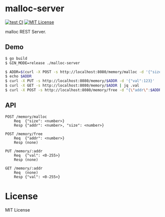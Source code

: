 # malloc-server
[![test CI](https://github.com/yohhoy/malloc-server/actions/workflows/test.yml/badge.svg)](https://github.com/yohhoy/malloc-server/actions/workflows/test.yml)
[![MIT License](http://img.shields.io/badge/license-MIT-blue.svg)](LICENSE)

malloc REST Server.

## Demo
```sh
$ go build
$ GIN_MODE=release ./malloc-server

$ ADDR=$(curl -X POST -s http://localhost:8080/memory/malloc -d '{"size":10}' | jq .addr)
$ echo $ADDR
$ curl -X PUT -s http://localhost:8080/memory/$ADDR -d '{"val":123}'
$ curl -X GET -s http://localhost:8080/memory/$ADDR | jq .val
$ curl -X POST -s http://localhost:8080/memory/free -d "{\"addr\":$ADDR}"
```

## API
```
POST /memory/malloc
    Req  {"size": <number>}
    Resp {"addr": <number>, "size": <number>}

POST /memory/free
    Req  {"addr": <number>}
    Resp (none)

PUT /memory/:addr
    Req  {"val": <0-255>}
    Resp (none)

GET /memory/:addr
    Req  (none)
    Resp {"val": <0-255>}
```


# License

MIT License
